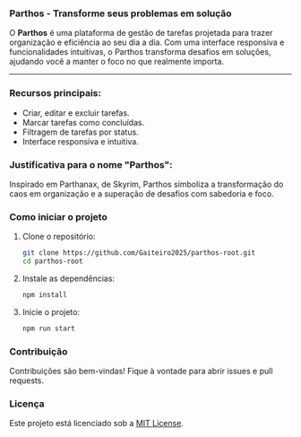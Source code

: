 ### Parthos - Transforme seus problemas em solução

O **Parthos** é uma plataforma de gestão de tarefas projetada para trazer organização e eficiência ao seu dia a dia. Com uma interface responsiva e funcionalidades intuitivas, o Parthos transforma desafios em soluções, ajudando você a manter o foco no que realmente importa.

---

### Recursos principais:
- Criar, editar e excluir tarefas.
- Marcar tarefas como concluídas.
- Filtragem de tarefas por status.
- Interface responsiva e intuitiva.

### Justificativa para o nome "Parthos":
Inspirado em Parthanax, de Skyrim, Parthos simboliza a transformação do caos em organização e a superação de desafios com sabedoria e foco.

### Como iniciar o projeto

1. Clone o repositório:
   ```bash
   git clone https://github.com/Gaiteiro2025/parthos-root.git
   cd parthos-root
   ```
2. Instale as dependências:
   ```bash
   npm install
   ```
3. Inicie o projeto:
   ```bash
   npm run start
   ```

### Contribuição
Contribuições são bem-vindas! Fique à vontade para abrir issues e pull requests.

### Licença
Este projeto está licenciado sob a [MIT License](LICENSE).

